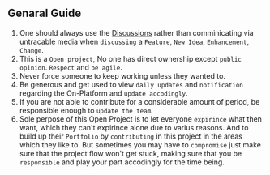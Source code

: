 
## Genaral Guide

1. One should always use the [Discussions](https://github.com/On-Platform/OnPlatform/discussions) rather than comminicating via untracable media when `discussing` a `Feature`, `New Idea`, `Enhancement`, `Change`.
2. This is a `Open project`, No one has direct ownership except `public opinion`. `Respect` and `be agile`.
3. Never force someone to keep working unless they wanted to.
4. Be generous and get used to view `daily updates` and `notification` regarding the On-Platform and `update accodingly`.
5. If you are not able to contribute for a considerable amount of period, be responsible enough to `update the team`.
6. Sole perpose of this Open Project is to let everyone `expirince` what then want, which they can't expirince alone due to varius reasons. And to build up their `Portfolio` by `contributing` in this project in the areas which they like to. But sometimes you may have to `compromise` just make sure that the project flow won't get stuck, making sure that you be `responsible` and play your part accodingly for the time being.
